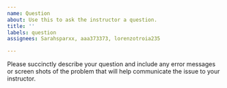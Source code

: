 ```yaml
---
name: Question
about: Use this to ask the instructor a question.
title: ''
labels: question
assignees: Sarahsparxx, aaa373373, lorenzotroia235

---
```


Please succinctly describe your question and include any error messages or screen shots of the problem that will help communicate the issue to your instructor.
